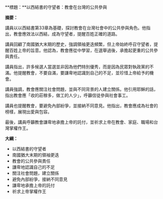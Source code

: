 **標題：**以西結書的守望者：教會在台灣的公共參與

**摘要：**

講員以以西結書第33章為基礎，探討教會在台灣社會中的公共參與角色。他指出，教會應效法以西結，成為守望者，提醒百姓正確的道路。

講員回顧了南國猶大末期的歷史，強調領袖更迭頻繁，但上帝始終呼召守望者，提醒百姓上帝的旨意。他認為，教會應從中學習，在選舉過後，承擔起更重的公共參與責任。

講員指出，許多候選人當選並非因為他們特別優秀，而是因為民眾對執政黨的不滿。他提醒教會，不要自滿，要謙卑地認識到自己的不足，並珍惜上帝給予的機會。

講員強調，教會應關注社會問題，並與不同背景的人建立關係。他引用耶穌的話，指出教會應「收的莊稼多，做工的人少」，呼籲信徒參與社會事工。

講員也提醒教會，要避免內部紛爭，並接納不同意見。他指出，教會應成為社會的榜樣，展現出愛與包容。

最後，講員呼籲教會謙卑地承擔上帝的託付，並祈求上帝在教會、家庭、職場和台灣掌權作王。

**大綱：**

* 以西結書的守望者
* 南國猶大末期的領袖更迭
* 教會的公共參與責任
* 謙卑地認識自己的不足
* 關注社會問題，建立關係
* 避免內部紛爭，接納不同意見
* 謙卑地承擔上帝的託付
* 祈求上帝掌權作王